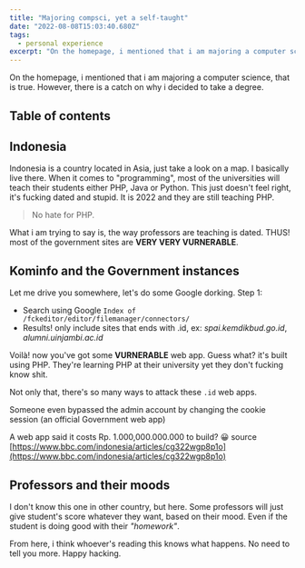 ```yaml
---
title: "Majoring compsci, yet a self-taught"
date: "2022-08-08T15:03:40.680Z"
tags:
  - personal experience
excerpt: "On the homepage, i mentioned that i am majoring a computer science, that is true. However, there is a catch on why i decided to take a degree."
---
```


On the homepage, i mentioned that i am majoring a computer science, that is true. However, there is a catch on why i decided to take a degree.

## Table of contents

## Indonesia

Indonesia is a country located in Asia, just take a look on a map. I basically live there. When it comes to "programming", most of the universities will teach their students either PHP, Java or Python. This just doesn't feel right, it's fucking dated and stupid. It is 2022 and they are still teaching PHP.

> No hate for PHP.

What i am trying to say is, the way professors are teaching is dated. THUS! most of the government sites are **VERY VERY VURNERABLE**.

## Kominfo and the Government instances

Let me drive you somewhere, let's do some Google dorking. Step 1:

- Search using Google `Index of /fckeditor/editor/filemanager/connectors/`
- Results! only include sites that ends with .id, ex: _spai.kemdikbud.go.id_, _alumni.uinjambi.ac.id_

Voilà! now you've got some **VURNERABLE** web app. Guess what? it's built using PHP. They're learning PHP at their university yet they don't fucking know shit.

Not only that, there's so many ways to attack these `.id` web apps.

Someone even bypassed the admin account by changing the cookie session (an official Government web app)

A web app said it costs Rp. 1.000,000.000.000 to build? 😀 source [https://www.bbc.com/indonesia/articles/cg322wgp8p1o](https://www.bbc.com/indonesia/articles/cg322wgp8p1o)

## Professors and their moods

I don't know this one in other country, but here. Some professors will just give student's score whatever they want, based on their mood. Even if the student is doing good with their _"homework"_.

From here, i think whoever's reading this knows what happens. No need to tell you more. Happy hacking.
